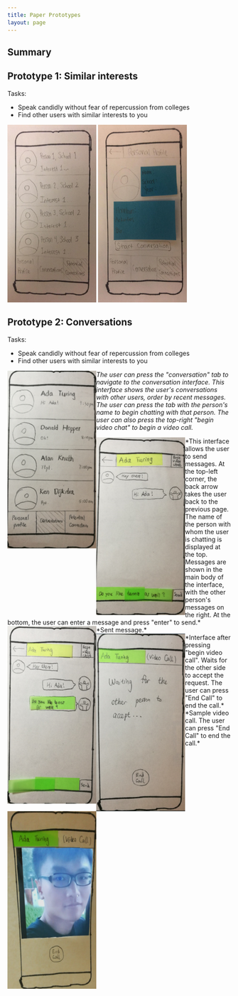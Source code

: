 ```yaml
---
title: Paper Prototypes
layout: page
---
```


## Summary

## Prototype 1: Similar interests

Tasks:
* Speak candidly without fear of repercussion from colleges
* Find other users with similar interests to you

<img src="/img/potential_connections.png" width="200" height="400" />
<img src="/img/potential_connection_profile.png" width="200" height="400" />


## Prototype 2: Conversations

Tasks:
* Speak candidly without fear of repercussion from colleges
* Find other users with similar interests to you

<p>
<img src="/wei_1.png" align = "left" width="200" height="400" />
<em>The user can press the "conversation" tab to navigate to the conversation interface.  This interface shows the user's conversations with other users, order by recent messages.  The user can press the tab with the person's name to begin chatting with that person.  The user can also press the top-right "begin video chat" to begin a video call.</em>
</p>

<img src="/wei_2.png" align = "left" width="200" height="400" />
*This interface allows the user to send messages.   At the top-left corner, the back arrow takes the user back to the previous page.  The name of the person with whom the user is chatting is displayed at the top.  Messages are shown in the main body of the interface, with the other person's messages on the right.  At the bottom, the user can enter a message and press "enter" to send.*
<br />


<img src="/wei_3.png" align = "left" width="200" height="400" />
*Sent message.*  
<br />

<img src="/wei_4.png" align = "left" width="200" height="400" />
*Interface after pressing "begin video call".  Waits for the other side to accept the request.  The user can press "End Call" to end the call.*
<br>

<img src="/wei_5.png" align = "left" width="200" height="400" />
*Sample video call.  The user can press "End Call" to end the call.*
